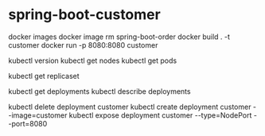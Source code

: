 # spring-boot-customer

docker images
docker image rm spring-boot-order
docker build . -t customer
docker run -p 8080:8080 customer


kubectl version
kubectl get nodes
kubectl get pods

kubectl get replicaset

kubectl get deployments
kubectl describe deployments

kubectl delete deployment customer
kubectl create deployment customer --image=customer
kubectl expose deployment customer --type=NodePort --port=8080 


